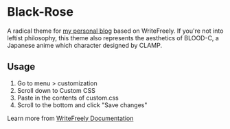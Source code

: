 # Black-Rose
A radical theme for [my personal blog](https://writee.org/anartigone/) based on WriteFreely.
If you're not into leftist philosophy, this theme also represents the aesthetics of BLOOD-C, a Japanese anime which character designed by CLAMP.

## Usage
1. Go to menu > customization
2. Scroll down to Custom CSS
3. Paste in the contents of custom.css
4. Scroll to the bottom and click "Save changes"

Learn more from [WriteFreely Documentation](https://writefreely.org/docs/latest/writer/css)
